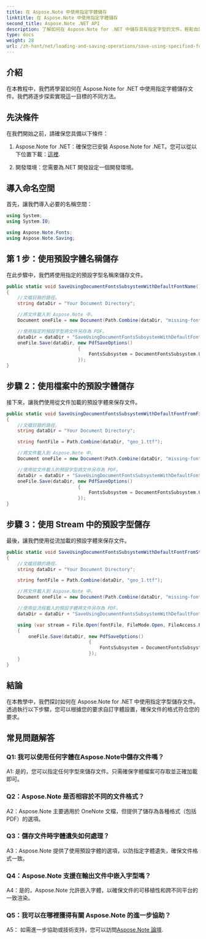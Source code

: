 ```yaml
---
title: 在 Aspose.Note 中使用指定字體儲存
linktitle: 在 Aspose.Note 中使用指定字體儲存
second_title: Aspose.Note .NET API
description: 了解如何在 Aspose.Note for .NET 中儲存具有指定字型的文件。輕鬆自訂字體設置，以實現一致的文件格式。
type: docs
weight: 28
url: /zh-hant/net/loading-and-saving-operations/save-using-specified-fonts/
---
```

## 介紹

在本教程中，我們將學習如何在 Aspose.Note for .NET 中使用指定字體儲存文件。我們將逐步探索實現這一目標的不同方法。

## 先決條件

在我們開始之前，請確保您具備以下條件：

1.  Aspose.Note for .NET：確保您已安裝 Aspose.Note for .NET。您可以從以下位置下載：[這裡](https://releases.aspose.com/note/net/).

2. 開發環境：您需要為.NET 開發設定一個開發環境。

## 導入命名空間

首先，讓我們導入必要的名稱空間：

```csharp
using System;
using System.IO;

using Aspose.Note.Fonts;
using Aspose.Note.Saving;

```

## 第 1 步：使用預設字體名稱儲存

在此步驟中，我們將使用指定的預設字型名稱來儲存文件。

```csharp
public static void SaveUsingDocumentFontsSubsystemWithDefaultFontName()
{
    //文檔目錄的路徑。
    string dataDir = "Your Document Directory";

    //將文件載入到 Aspose.Note 中。
    Document oneFile = new Document(Path.Combine(dataDir, "missing-font.one"));

    //使用指定的預設字型將文件另存為 PDF。
    dataDir = dataDir + "SaveUsingDocumentFontsSubsystemWithDefaultFontName_out.pdf";
    oneFile.Save(dataDir, new PdfSaveOptions()
                          {
                              FontsSubsystem = DocumentFontsSubsystem.UsingDefaultFont("Times New Roman")
                          });
}
```

## 步驟 2：使用檔案中的預設字體儲存

接下來，讓我們使用從文件加載的預設字體來保存文件。

```csharp
public static void SaveUsingDocumentFontsSubsystemWithDefaultFontFromFile()
{
    //文檔目錄的路徑。
    string dataDir = "Your Document Directory";

    string fontFile = Path.Combine(dataDir, "geo_1.ttf");

    //將文件載入到 Aspose.Note 中。
    Document oneFile = new Document(Path.Combine(dataDir, "missing-font.one"));

    //使用從文件載入的預設字型將文件另存為 PDF。
    dataDir = dataDir + "SaveUsingDocumentFontsSubsystemWithDefaultFontFromFile_out.pdf";
    oneFile.Save(dataDir, new PdfSaveOptions()
                          {
                              FontsSubsystem = DocumentFontsSubsystem.UsingDefaultFontFromFile(fontFile)
                          });
}
```

## 步驟 3：使用 Stream 中的預設字型儲存

最後，讓我們使用從流加載的預設字體來保存文件。

```csharp
public static void SaveUsingDocumentFontsSubsystemWithDefaultFontFromStream()
{
    //文檔目錄的路徑。
    string dataDir = "Your Document Directory";

    string fontFile = Path.Combine(dataDir, "geo_1.ttf");

    //將文件載入到 Aspose.Note 中。
    Document oneFile = new Document(Path.Combine(dataDir, "missing-font.one"));

    //使用從流程載入的預設字體將文件另存為 PDF。
    dataDir = dataDir + "SaveUsingDocumentFontsSubsystemWithDefaultFontFromStream_out.pdf";

    using (var stream = File.Open(fontFile, FileMode.Open, FileAccess.Read, FileShare.Read))
    {
        oneFile.Save(dataDir, new PdfSaveOptions()
                              {
                                  FontsSubsystem = DocumentFontsSubsystem.UsingDefaultFontFromStream(stream)
                              });
    }
}
```

## 結論

在本教學中，我們探討如何在 Aspose.Note for .NET 中使用指定字型儲存文件。透過執行以下步驟，您可以根據您的要求自訂字體設置，確保文件的格式符合您的要求。

## 常見問題解答

### Q1: 我可以使用任何字體在Aspose.Note中儲存文件嗎？

A1: 是的，您可以指定任何字型來儲存文件。只需確保字體檔案可存取並正確加載即可。

### Q2：Aspose.Note 是否相容於不同的文件格式？

A2：Aspose.Note 主要適用於 OneNote 文檔，但提供了儲存為各種格式（包括 PDF）的選項。

### Q3：儲存文件時字體遺失如何處理？

A3：Aspose.Note 提供了使用預設字體的選項，以防指定字體遺失，確保文件格式一致。

### Q4：Aspose.Note 支援在輸出文件中嵌入字型嗎？

A4：是的，Aspose.Note 允許嵌入字體，以確保文件的可移植性和跨不同平台的一致渲染。

### Q5：我可以在哪裡獲得有關 Aspose.Note 的進一步協助？

 A5： 如需進一步協助或技術支持，您可以訪問[Aspose.Note 論壇](https://forum.aspose.com/c/note/28).